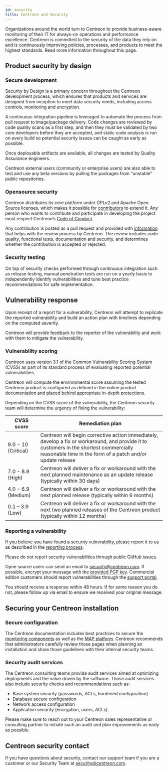 ```yaml
---
id: security
title: Centreon and Security
---
```


Organizations around the world turn to Centreon to provide business-aware monitoring of their IT
for always-on operations and performance excellence. Centreon is committed to the security of the
data they rely on and is continuously improving policies, processes, and products to meet the highest
standards. Read more information throughout this page.

## Product security by design

### Secure development

Security by Design is a primary concern throughout the Centreon development process, which ensures that
products and services are designed from inception to meet data security needs, including access
controls, monitoring and encryption.

A continuous integration pipeline is leveraged to automate the process from pull request to
image/package delivery. Code changes are reviewed by code quality scans as a first step, and then they must be
validated by two core developers before they are accepted, and static code analysis is run on every
build so potential security issues can be caught as early as possible.

Once deployable artifacts are available, all changes are tested by Quality Assurance engineers.

Centreon external users (community or enterprise users) are also able to test and use any beta
versions by pulling the packages from “unstable” public repositories.

### Opensource security

Centreon distributes its core platform under GPLv2 and Apache Open Source licenses, which makes it
possible for [contributors](https://github.com/centreon/.github/blob/master/CONTRIBUTING.md) to extend it.
Any person who wants to contribute and participate in
developing the project must respect Centreon’s [Code of Conduct](https://github.com/centreon/.github/blob/master/CODE_OF_CONDUCT.md).

Any contribution is posted as a pull request and provided with [information](https://github.com/centreon/.github/blob/master/PULL_REQUEST_TEMPLATE.md) that helps with the
review process by Centreon. The review includes code quality, functional tests, documentation and
security, and determines whether the contribution is accepted or rejected.

### Security testing

On top of security checks performed through continuous integration such as release testing, manual
penetration tests are run on a yearly basis to independently identify vulnerabilities and tune best
practice recommendations for safe implementation.

## Vulnerability response

Upon receipt of a report for a vulnerability, Centreon will attempt to replicate the reported
vulnerability and build an action plan with timelines depending on the computed severity.

Centreon will provide feedback to the reporter of the vulnerability and work with them to mitigate
the vulnerability.

### Vulnerability scoring

Centreon uses version 3.1 of the Common Vulnerability Scoring System (CVSS) as part of its standard
process of evaluating reported potential vulnerabilities.

Centreon will compute the environmental score assuming the tested Centreon product is configured
as defined in the online product documentation and placed behind appropriate in-depth protections.

Depending on the CVSS score of the vulnerability, the Centreon security team will determine the urgency
of fixing the vulnerability:

| CVSS score           | Remediation plan                                                                                                                                                                                      |
|----------------------|-------------------------------------------------------------------------------------------------------------------------------------------------------------------------------------------------------|
| 9.0 - 10 (Critical)  | Centreon will begin corrective action immediately, develop a fix or workaround, and provide it to customers in the shortest commercially reasonable time in the form of a patch and/or update release |
| 7.0 - 8.9 (High)     | Centreon will deliver a fix or workaround with the next planned maintenance as  an update release (typically within 30 days)                                                                          |
| 4.0 - 6.9 (Medium)   | Centreon will deliver a fix or workaround with the next planned release (typically  within 6 months)                                                                                                  |
| 0.1 – 3.9 (Low)      | Centreon will deliver a fix or workaround with the next two planned releases of  the Centreon product (typically within 12 months)                                                                    |

### Reporting a vulnerability

If you believe you have found a security vulnerability, please report it to us as described in the
[reporting process](https://github.com/centreon/centreon/security/policy#reporting-a-vulnerability).

Please do not report security vulnerabilities through public GitHub issues.

Opne source users can send an email to [security@centreon.com](mailto:security@centreon.com). If possible, encrypt your message with the [provided PGP
key](https://github.com/centreon/centreon/security/policy#pgp-information). Commercial edition customers should report vulnerabilities through the [support portal](https://support.centreon.com).

You should receive a response within 48 hours. If for some reason you do not, please follow up via
email to ensure we received your original message.

## Securing your Centreon installation

### Secure configuration

The Centreon documentation includes best practices to secure the [monitoring components](../administration/secure-platform.md) as well as
the [MAP platform](../graph-views/secure-your-map-platform.md). Centreon recommends that administrators carefully review those pages when
planning an installation and share those guidelines with their internal security teams.

### Security audit services

The Centreon consulting teams provide audit services aimed at optimizing deployments and the
value driven by the software. Those audit services also include security checks and recommendations
such as:

- Base system security (passwords, ACLs, hardened configuration)
- Database secure configuration
- Network access configuration
- Application security (encryption, users, ACLs).

Please make sure to reach out to your Centreon sales representative or consulting partner to initiate
such an audit and plan improvements as early as possible.

## Centreon security contact

If you have questions about security, contact our support team if you are a customer or our Security
Team at [security@centreon.com](mailto:security@centreon.com).
